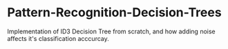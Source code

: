 # Pattern-Recognition-Decision-Trees
Implementation of ID3 Decision Tree from scratch, and how adding noise affects it's classification acccurcay.
